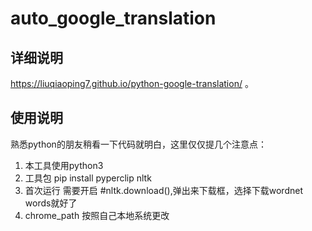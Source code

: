 # auto_google_translation

## 详细说明
https://liuqiaoping7.github.io/python-google-translation/ 。

## 使用说明
熟悉python的朋友稍看一下代码就明白，这里仅仅提几个注意点：
1. 本工具使用python3
2. 工具包 pip install pyperclip nltk
3. 首次运行 需要开启 #nltk.download(),弹出来下载框，选择下载wordnet words就好了
4. chrome_path 按照自己本地系统更改
